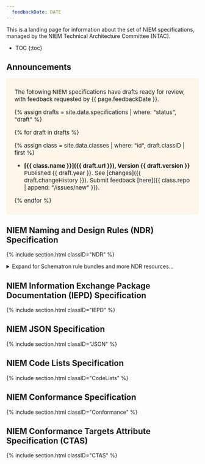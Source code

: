 ```yaml
---
  feedbackDate: DATE
---
```


This is a landing page for information about the set of NIEM specifications, managed by the NIEM Technical Architecture Committee (NTAC).

- TOC
{:toc}

## Announcements

<div markdown="1" class="note">

The following NIEM specifications have drafts ready for review, with feedback requested by {{ page.feedbackDate }}.

{% assign drafts = site.data.specifications | where: "status", "draft" %}

{% for draft in drafts %}

  {% assign class = site.data.classes | where: "id", draft.classID | first %}

- **[{{ class.name }}]({{ draft.url }}), Version {{ draft.version }}**
  <br/>Published {{ draft.year }}. See [changes]({{ draft.changeHistory }}). Submit feedback [here]({{ class.repo | append: "/issues/new" }}).

{% endfor %}

</div>

## NIEM Naming and Design Rules (NDR) Specification

{% include section.html classID="NDR" %}

<details>
<summary markdown="span">Expand for Schematron rule bundles and more NDR resources...</summary>

<div markdown="1">

> The [Conformance Testing Assistant (ConTesA)](https://tools.niem.gov/contesa/) is an online tool that offers NDR conformance validation testing for NIEM XML schemas.  Conformance validation can also be tested locally with the NDR Schematron rules provided here.  Download a zip file below and see the [instructions](https://niem.github.io/reference/specifications/ndr/oxygen-schematron/) on how to test NDR conformance using the Oxygen XML Editor.
>
> - [NDR 5.0 resources](https://niem.github.io/NIEM-NDR/v5.0/niem-ndr-v5.0.zip)
> - [NDR 4.0 resources](https://reference.niem.gov/niem/specification/naming-and-design-rules/4.0/niem-ndr-4.0.zip)
> - [NDR 3.0 resources](https://reference.niem.gov/niem/specification/naming-and-design-rules/3.0/niem-ndr-3.0.zip)
</div>

</details>

## NIEM Information Exchange Package Documentation (IEPD) Specification

{% include section.html classID="IEPD" %}

## NIEM JSON Specification

{% include section.html classID="JSON" %}

## NIEM Code Lists Specification

{% include section.html classID="CodeLists" %}

## NIEM Conformance Specification

{% include section.html classID="Conformance" %}

## NIEM Conformance Targets Attribute Specification (CTAS)

{% include section.html classID="CTAS" %}

<style>
  .note {
    background: rgba(255, 239, 213, 0.5);
    border: solid 1px blanchedalmond;
    border-radius: 4px;
    font-size: 15px;
    margin: 0 0 20px;
    padding: 10px 20px;
  }
</style>
